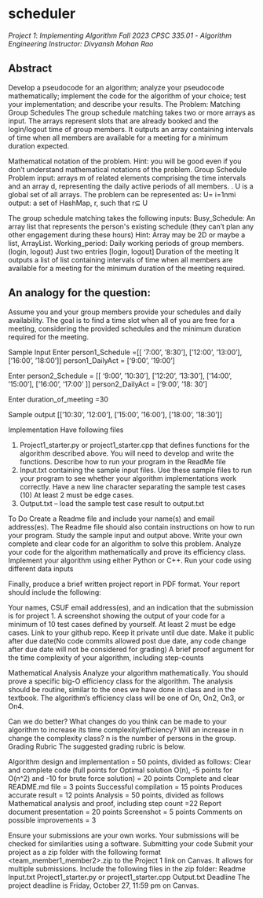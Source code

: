 # scheduler

*Project* *1*: *Implementing* *Algorithm*
*Fall* *2023*   *CPSC* *335.01* - *Algorithm* *Engineering*
*Instructor: Divyansh Mohan Rao* 

## Abstract
Develop a pseudocode for an algorithm; analyze your pseudocode mathematically; implement the code for the algorithm of your choice; test your implementation; and describe your results.
The Problem:  Matching Group Schedules
The group schedule matching takes two or more arrays as input. The arrays represent slots that are already booked and the login/logout time of group members. It outputs an array containing intervals of time when all members are available for a meeting for a minimum duration expected.

Mathematical notation of the problem.
Hint: you will be good even if you don’t understand  mathematical notations of the problem.
Group Schedule Problem 
input: arrays m of related elements comprising the time intervals and an array d, representing the daily active periods of all members. . U is a global set of all arrays. The problem can be represented as: 
U= i=1nmi
output: a set of HashMap, r,  such that r⊆ U


The group schedule matching takes the following inputs: 
Busy_Schedule: An array list that represents the person's existing schedule (they can’t plan any other engagement during these hours) 
Hint: Array may be 2D or maybe a list, ArrayList.
Working_period: Daily working periods of group members. (login, logout) 
Just two entries [login, logout]
Duration of the meeting It outputs a list of list containing intervals of time when all members are available for a meeting for the minimum duration of the meeting required.


## An analogy for the question:
Assume you and your group members provide your schedules and daily availability. The goal is to find a time slot when all of you are free for a meeting, considering the provided schedules and the minimum duration required for the meeting.


Sample Input
Enter person1_Schedule =[[ ‘7:00’, ’8:30’],  [’12:00’, ’13:00’],  [’16:00’, ’18:00’]]
person1_DailyAct = [‘9:00’, ’19:00’]

Enter person2_Schedule = [[ ‘9:00’, ’10:30’],  [’12:20’, ’13:30’],  [’14:00’, ’15:00’], [’16:00’, ’17:00’ ]]
person2_DailyAct = [‘9:00’, ’18: 30’]

Enter duration_of_meeting =30

Sample output 
[[’10:30’, ’12:00’], [’15:00’, ’16:00’], [’18:00’, ’18:30’]]

Implementation
Have following files 
1. Project1_starter.py or project1_starter.cpp that defines functions for the algorithm described above. You will need to develop and write the functions. Describe how to run your program in the ReadMe file 
2. Input.txt containing the sample input files. Use these sample files to run your program to see whether your algorithm implementations work correctly. Have a new line character separating the sample test cases (10) At least 2 must be edge cases.
 3. Output.txt – load the sample test case result to output.txt

To Do
Create a Readme file and include your name(s) and email address(es). The Readme file should also contain instructions on how to run your program. 
Study the sample input and output above. Write your own complete and clear code for an algorithm to solve this problem. 
Analyze your code for the algorithm mathematically and prove its efficiency class. 
Implement your algorithm using either Python or C++. 
Run your code using different data inputs

Finally, produce a brief written project report in PDF format. Your report should include the following:

Your names, CSUF email address(es), and an indication that the submission is for project 1. 
A screenshot showing the output of your code for a minimum of 10 test cases defined by yourself. At least 2 must be edge cases.
Link to your github repo. Keep it private until due date. Make it public after due date(No code commits allowed post due date, any code change after due date will not be considered for grading)
A brief proof argument for the time complexity of your algorithm, including step-counts

Mathematical Analysis
Analyze your algorithm mathematically. You should prove a specific big-O efficiency class for the algorithm. The analysis should be routine, similar to the ones we have done in class and in the textbook. The algorithm’s efficiency class will be one of On, On2, On3, or On4.

Can we do better? What changes do you think can be made to your algorithm to increase its time complexity/efficiency?  Will an increase in n change the complexity class? n is the number of persons in the group.
Grading Rubric
The suggested grading rubric is below.

Algorithm design and implementation = 50 points, divided as follows:
Clear and complete code (full points for Optimal solution O(n),  -5 points for O(n^2) and -10 for brute force solution) = 20 points 
Complete and clear README.md file = 3 points 
Successful compilation = 15 points 
Produces accurate result = 12 points
 Analysis = 50 points, divided as follows 
Mathematical analysis and proof, including step count =22 
Report document presentation = 20 points 
Screenshot = 5 points
Comments on possible improvements = 3

Ensure your submissions are your own works. Your submissions will be checked for similarities using a software.
Submitting your code
Submit your project as a zip folder with the following format <team_member1_member2>.zip to the Project 1 link on Canvas. It allows for multiple submissions. 
Include the following files in the zip folder: 
Readme
Input.txt 
Project1_starter.py or project1_starter.cpp 
Output.txt
Deadline
The project deadline is Friday, October 27, 11:59 pm on Canvas.
